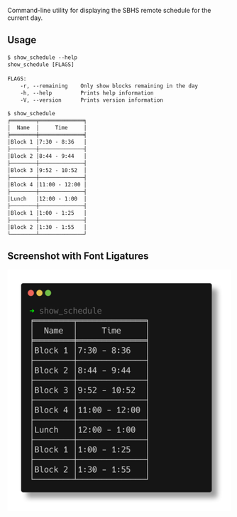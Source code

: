 Command-line utility for displaying the SBHS remote schedule for the current day.

## Usage

```shell
$ show_schedule --help
show_schedule [FLAGS]

FLAGS:
    -r, --remaining    Only show blocks remaining in the day
    -h, --help         Prints help information
    -V, --version      Prints version information
```

```shell
$ show_schedule
╒════════╤══════════════╕
│  Name  │     Time     │
╞════════╪══════════════╡
│Block 1 │7:30 - 8:36   │
├────────┼──────────────┤
│Block 2 │8:44 - 9:44   │
├────────┼──────────────┤
│Block 3 │9:52 - 10:52  │
├────────┼──────────────┤
│Block 4 │11:00 - 12:00 │
├────────┼──────────────┤
│Lunch   │12:00 - 1:00  │
├────────┼──────────────┤
│Block 1 │1:00 - 1:25   │
├────────┼──────────────┤
│Block 2 │1:30 - 1:55   │
└────────┴──────────────┘
```

## Screenshot with Font Ligatures

![Screenshot of Output](./images/output.png "Font: JetBrains Mono")

